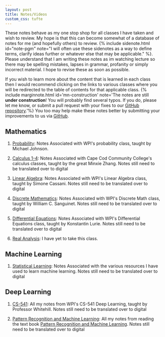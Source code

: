 ```yaml
---
layout: post
title: Notes/Videos
custom_css: tufte
---
```

<span class="newthought">These notes</span> behave as my one stop shop for all classes I have taken and wish to review. My hope is that this can become somewhat of a database of notes for me (and hopefully others) to review. {% include sidenote.html id="note-pgm" note="I will often use these sidenotes as a way to define terms, clarify ideas further or whatever else that may be applicable." %}. Please understand that I am writing these notes as im watching lecture so there may be spelling mistakes, lapses in grammar, profanity or simply incorrect material. I hope to revise these as soon as possible. 

If you wish to learn more about the content that is learned in each class then I would recommend clicking on the links to various classes where you will be redirected to the table of contents for that applicable class. {% include marginnote.html id='mn-construction' note='The notes are still **under construction**! You will probably find several typos. If you do, please let me know, or submit a pull request with your fixes to our [GitHub repository](https://github.com/BeeGass/Notes).'%}
You too may help make these notes better by submitting your improvements to us via [GitHub](https://github.com/BeeGass/Notes).

## Mathematics

1. [Probability](): Notes Associated with WPI's probability class, taught by Michael Johnson. 

2. [Calculus 1-4](): Notes Associated with Cape Cod Community College's calculus classes, taught by the great Minxie Zhang. Notes still need to be translated over to digital

3. [Linear Algebra](): Notes Associated with WPI's Linear Algebra class, taught by Simone Cassani. Notes still need to be translated over to digital

4. [Discrete Mathematics](): Notes Associated with WPI's Discrete Math class, taught by William C. Sanguinet. Notes still need to be translated over to digital

5. [Differential Equations](): Notes Associated with WPI's Differential Equations class, taught by Konstantin Lurie. Notes still need to be translated over to digital

6. [Real Analysis](): I have yet to take this class. 


## Machine Learning

1. [Statistical Learning](): Notes Associated with the various resources I have used to learn machine learning. Notes still need to be translated over to digital


## Deep Learning

1. [CS-541](notes\Deep-Learning\CS-541\course_outline.md): All my notes from WPI's CS-541 Deep Learning, taught by Professor Whitehill. Notes still need to be translated over to digital

2. [Pattern Recognition and Machine Learning](notes\Deep-Learning\bishops\bishops_outline.md): All my notes from reading the text book [Pattern Recognition and Machine Learning](http://users.isr.ist.utl.pt/~wurmd/Livros/school/Bishop%20-%20Pattern%20Recognition%20And%20Machine%20Learning%20-%20Springer%20%202006.pdf). Notes still need to be translated over to digital
